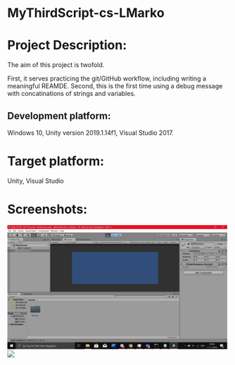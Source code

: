 # MyThirdScript-cs-LMarko
# Project Description:

The aim of this project is twofold.

First, it serves practicing the git/GitHub workflow, including writing a meaningful REAMDE.
Second, this is the first time using a debug message with concatinations of strings and variables.

## Development platform:
Windows 10, Unity version 2019.1.14f1, Visual Studio 2017.

# Target platform:
Unity, Visual Studio

# Screenshots:

<img src = "Screen2.1.JPG" width="500">

<img src = "Screen2.JPG" width="500">
